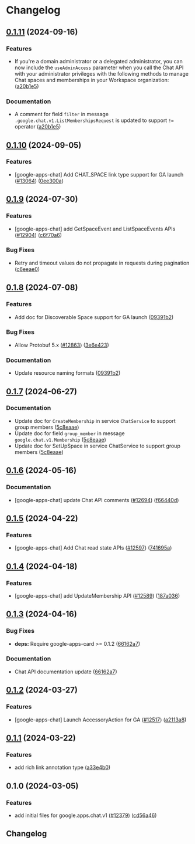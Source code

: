 # Changelog

## [0.1.11](https://github.com/googleapis/google-cloud-python/compare/google-apps-chat-v0.1.10...google-apps-chat-v0.1.11) (2024-09-16)


### Features

* If you're a domain administrator or a delegated administrator, you can now include the `useAdminAccess` parameter when you call the Chat API with your administrator privileges with the following methods to manage Chat spaces and memberships in your Workspace organization: ([a20b1e5](https://github.com/googleapis/google-cloud-python/commit/a20b1e508068845c36b1701836ba17a699cb10ac))


### Documentation

* A comment for field `filter` in message `.google.chat.v1.ListMembershipsRequest` is updated to support `!=` operator ([a20b1e5](https://github.com/googleapis/google-cloud-python/commit/a20b1e508068845c36b1701836ba17a699cb10ac))

## [0.1.10](https://github.com/googleapis/google-cloud-python/compare/google-apps-chat-v0.1.9...google-apps-chat-v0.1.10) (2024-09-05)


### Features

* [google-apps-chat] Add CHAT_SPACE link type support for GA launch ([#13064](https://github.com/googleapis/google-cloud-python/issues/13064)) ([0ee300a](https://github.com/googleapis/google-cloud-python/commit/0ee300a0497968aa2c85969924b37f95f67675f0))

## [0.1.9](https://github.com/googleapis/google-cloud-python/compare/google-apps-chat-v0.1.8...google-apps-chat-v0.1.9) (2024-07-30)


### Features

* [google-apps-chat] add GetSpaceEvent and ListSpaceEvents APIs ([#12904](https://github.com/googleapis/google-cloud-python/issues/12904)) ([c6f70a6](https://github.com/googleapis/google-cloud-python/commit/c6f70a609e2f94161fb8ead8fcbfb49b3734d4d4))


### Bug Fixes

* Retry and timeout values do not propagate in requests during pagination ([c6eeae0](https://github.com/googleapis/google-cloud-python/commit/c6eeae00de802d98badd3de879ce5e870ba60a3a))

## [0.1.8](https://github.com/googleapis/google-cloud-python/compare/google-apps-chat-v0.1.7...google-apps-chat-v0.1.8) (2024-07-08)


### Features

* Add doc for Discoverable Space support for GA launch ([09391b2](https://github.com/googleapis/google-cloud-python/commit/09391b22528550c29f33901d6b327fae8a4c058c))


### Bug Fixes

* Allow Protobuf 5.x ([#12863](https://github.com/googleapis/google-cloud-python/issues/12863)) ([3e6e423](https://github.com/googleapis/google-cloud-python/commit/3e6e423b86cdace8538f610941aa84c7a6217934))


### Documentation

* Update resource naming formats ([09391b2](https://github.com/googleapis/google-cloud-python/commit/09391b22528550c29f33901d6b327fae8a4c058c))

## [0.1.7](https://github.com/googleapis/google-cloud-python/compare/google-apps-chat-v0.1.6...google-apps-chat-v0.1.7) (2024-06-27)


### Documentation

* Update doc for `CreateMembership` in service `ChatService` to support group members ([5c8eaae](https://github.com/googleapis/google-cloud-python/commit/5c8eaae2289427f56c730bbf3e7e78b15a35580a))
* Update doc for field `group_member` in message `google.chat.v1.Membership` ([5c8eaae](https://github.com/googleapis/google-cloud-python/commit/5c8eaae2289427f56c730bbf3e7e78b15a35580a))
* Update doc for SetUpSpace in service ChatService to support group members ([5c8eaae](https://github.com/googleapis/google-cloud-python/commit/5c8eaae2289427f56c730bbf3e7e78b15a35580a))

## [0.1.6](https://github.com/googleapis/google-cloud-python/compare/google-apps-chat-v0.1.5...google-apps-chat-v0.1.6) (2024-05-16)


### Documentation

* [google-apps-chat] update Chat API comments ([#12694](https://github.com/googleapis/google-cloud-python/issues/12694)) ([f66440d](https://github.com/googleapis/google-cloud-python/commit/f66440dec8cab0a11e53dd9e3e165b85f9651f38))

## [0.1.5](https://github.com/googleapis/google-cloud-python/compare/google-apps-chat-v0.1.4...google-apps-chat-v0.1.5) (2024-04-22)


### Features

* [google-apps-chat] Add Chat read state APIs ([#12597](https://github.com/googleapis/google-cloud-python/issues/12597)) ([741695a](https://github.com/googleapis/google-cloud-python/commit/741695ae4df223c4f6794adbc7ed437da2cdbedd))

## [0.1.4](https://github.com/googleapis/google-cloud-python/compare/google-apps-chat-v0.1.3...google-apps-chat-v0.1.4) (2024-04-18)


### Features

* [google-apps-chat] add UpdateMembership API ([#12589](https://github.com/googleapis/google-cloud-python/issues/12589)) ([187a036](https://github.com/googleapis/google-cloud-python/commit/187a03605cd5d5d314c47a44dbf5227fb0af204a))

## [0.1.3](https://github.com/googleapis/google-cloud-python/compare/google-apps-chat-v0.1.2...google-apps-chat-v0.1.3) (2024-04-16)


### Bug Fixes

* **deps:** Require google-apps-card &gt;= 0.1.2 ([66162a7](https://github.com/googleapis/google-cloud-python/commit/66162a79254774329b38ff81e82193fda2eefe02))


### Documentation

* Chat API documentation update ([66162a7](https://github.com/googleapis/google-cloud-python/commit/66162a79254774329b38ff81e82193fda2eefe02))

## [0.1.2](https://github.com/googleapis/google-cloud-python/compare/google-apps-chat-v0.1.1...google-apps-chat-v0.1.2) (2024-03-27)


### Features

* [google-apps-chat] Launch AccessoryAction for GA ([#12517](https://github.com/googleapis/google-cloud-python/issues/12517)) ([a2113a8](https://github.com/googleapis/google-cloud-python/commit/a2113a80f398dcc94b55827330ec7ebbadc6fbf8))

## [0.1.1](https://github.com/googleapis/google-cloud-python/compare/google-apps-chat-v0.1.0...google-apps-chat-v0.1.1) (2024-03-22)


### Features

* add rich link annotation type ([a33e4b0](https://github.com/googleapis/google-cloud-python/commit/a33e4b00af086b31833c212c6fb92ab0d70d68f3))

## 0.1.0 (2024-03-05)


### Features

* add initial files for google.apps.chat.v1 ([#12379](https://github.com/googleapis/google-cloud-python/issues/12379)) ([cd56a46](https://github.com/googleapis/google-cloud-python/commit/cd56a4683d04eff015e23ee5fc9a319cfc1f3405))

## Changelog
